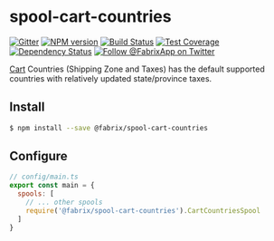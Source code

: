 # spool-cart-countries

[![Gitter][gitter-image]][gitter-url]
[![NPM version][npm-image]][npm-url]
[![Build Status][ci-image]][ci-url]
[![Test Coverage][coverage-image]][coverage-url]
[![Dependency Status][daviddm-image]][daviddm-url]
[![Follow @FabrixApp on Twitter][twitter-image]][twitter-url]

[Cart](https://github.com/fabrix-app/spool-cart) Countries (Shipping Zone and Taxes) has the default supported countries with relatively updated state/province taxes.

## Install

```sh
$ npm install --save @fabrix/spool-cart-countries
```

## Configure

```js
// config/main.ts
export const main = {
  spools: [
    // ... other spools
    require('@fabrix/spool-cart-countries').CartCountriesSpool
  ]
}
```

[npm-image]: https://img.shields.io/npm/v/@fabrix/spool-cart-countries.svg?style=flat-square
[npm-url]: https://npmjs.org/package/@fabrix/spool-cart-countries
[ci-image]: https://img.shields.io/circleci/project/github/fabrix-app/spool-cart-countries/master.svg
[ci-url]: https://circleci.com/gh/fabrix-app/spool-cart-countries/tree/master
[daviddm-image]: http://img.shields.io/david/fabrix-app/spool-cart-countries.svg?style=flat-square
[daviddm-url]: https://david-dm.org/fabrix-app/spool-cart-countries
[gitter-image]: http://img.shields.io/badge/+%20GITTER-JOIN%20CHAT%20%E2%86%92-1DCE73.svg?style=flat-square
[gitter-url]: https://gitter.im/fabrix-app/Lobby
[twitter-image]: https://img.shields.io/twitter/follow/FabrixApp.svg?style=social
[twitter-url]: https://twitter.com/FabrixApp
[coverage-image]: https://img.shields.io/codeclimate/coverage/github/fabrix-app/spool-cart-countries.svg?style=flat-square
[coverage-url]: https://codeclimate.com/github/fabrix-app/spool-cart-countries/coverage
